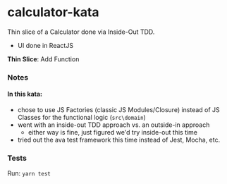 # calculator-kata
 Thin slice of a Calculator done via Inside-Out TDD.
 - UI done in ReactJS
 
 **Thin Slice**: Add Function
 
 ### Notes
 #### In this kata:
 - chose to use JS Factories (classic JS Modules/Closure) instead of JS Classes for the functional logic (`src\domain`)
 - went with an inside-out TDD approach vs. an outside-in approach
    - either way is fine, just figured we'd try inside-out this time
- tried out the ava test framework this time instead of Jest, Mocha, etc.

### Tests
Run: `yarn test`